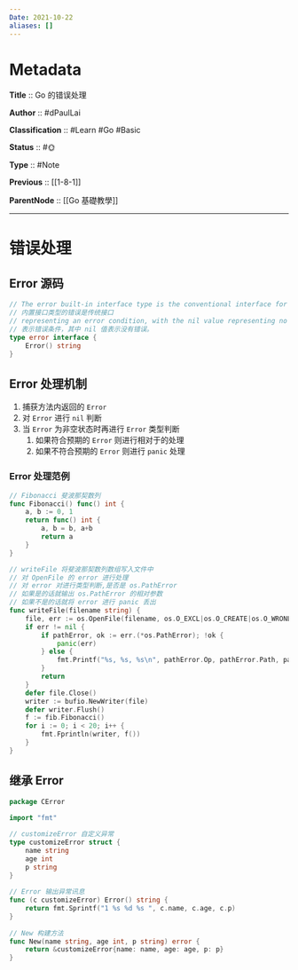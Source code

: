```yaml
---
Date: 2021-10-22
aliases: []
---
```


# Metadata

**Title** 	  :: Go 的错误处理

**Author** :: #dPaulLai 

**Classification** :: #Learn #Go #Basic 

**Status**  :: #🌞 

**Type** 	:: #Note 

**Previous** :: [[1-8-1]]

**ParentNode** :: [[Go 基礎教學]]

---

# 错误处理

## Error 源码

```go
// The error built-in interface type is the conventional interface for  
// 内置接口类型的错误是传统接口
// representing an error condition, with the nil value representing no error.  
// 表示错误条件，其中 nil 值表示没有错误。
type error interface {  
	Error() string  
}
```

## Error 处理机制

1. 捕获方法内返回的 `Error` 
2. 对 `Error` 进行 `nil` 判断
3. 当  `Error` 为非空状态时再进行 `Error` 类型判断
	1. 如果符合预期的 `Error` 则进行相对于的处理
	2. 如果不符合预期的 `Error` 则进行 `panic` 处理


### Error 处理范例


```go
// Fibonacci 斐波那契数列
func Fibonacci() func() int {  
	a, b := 0, 1  
	return func() int {  
		a, b = b, a+b  
		return a  
	}
}

// writeFile 将斐波那契数列数组写入文件中
// 对 OpenFile 的 error 进行处理
// 对 error 对进行类型判断,是否是 os.PathError 
// 如果是的话就输出 os.PathError 的相对参数
// 如果不是的话就将 error 进行 panic 丢出
func writeFile(filename string) {  
 	file, err := os.OpenFile(filename, os.O_EXCL|os.O_CREATE|os.O_WRONLY, 0666)  
 	if err != nil {  
		if pathError, ok := err.(*os.PathError); !ok {  
			panic(err)  
		} else {  
			fmt.Printf("%s, %s, %s\n", pathError.Op, pathError.Path, pathError.Err)  
		}
		return  
 	}  
 	defer file.Close()  
 	writer := bufio.NewWriter(file)  
 	defer writer.Flush()  
 	f := fib.Fibonacci()  
 	for i := 0; i < 20; i++ {  
 		fmt.Fprintln(writer, f())  
 	}
}
```

## 继承 Error 



```go
package CError  
  
import "fmt"  

// customizeError 自定义异常  
type customizeError struct {  
	name string  
	age int  
	p string  
}  
  
// Error 输出异常讯息  
func (c customizeError) Error() string {  
	return fmt.Sprintf("1 %s %d %s ", c.name, c.age, c.p)  
}  
  
// New 构建方法  
func New(name string, age int, p string) error {  
 	return &customizeError{name: name, age: age, p: p}  
}
```
